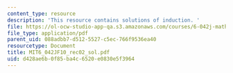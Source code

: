 ```yaml
---
content_type: resource
description: 'This resource contains solutions of induction. '
file: https://ol-ocw-studio-app-qa.s3.amazonaws.com/courses/6-042j-mathematics-for-computer-science-fall-2010/d428ae6b0f85ba4c6520e0830e5f3964_MIT6_042JF10_rec02_sol.pdf
file_type: application/pdf
parent_uid: 088adbb7-d512-5527-c5ec-766f9536ea40
resourcetype: Document
title: MIT6_042JF10_rec02_sol.pdf
uid: d428ae6b-0f85-ba4c-6520-e0830e5f3964
---
```

